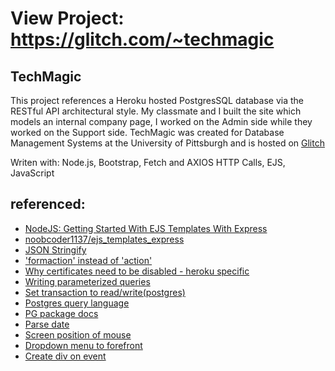 # View Project: https://glitch.com/~techmagic
## TechMagic
This project references a Heroku hosted PostgresSQL database via the RESTful API architectural style. My classmate and I built the site which models an internal company page, I worked on the Admin side while they worked on the Support side. TechMagic was created for Database Management Systems at the University of Pittsburgh and is hosted on [Glitch](https://glitch.com/about)

Writen with:
  Node.js, Bootstrap, Fetch and AXIOS HTTP Calls, EJS, JavaScript

## referenced: 
- [NodeJS: Getting Started With EJS Templates With Express](https://www.youtube.com/watch?v=VM-2xSaDxJc)
- [noobcoder1137/ejs_templates_express](https://github.com/noobcoder1137/ejs_templates_express)
- [JSON Stringify](https://stackoverflow.com/questions/47066222/can-i-render-json-parse-data-to-ejs)
- ['formaction' instead of 'action'](https://stackoverflow.com/questions/38512402/ejs-form-action-is-not-working-with-node-js)
- [Why certificates need to be disabled - heroku specific](https://stackoverflow.com/questions/45088006/nodejs-error-self-signed-certificate-in-certificate-chain/45088585)
- [Writing parameterized queries](https://node-postgres.com/features/queries)
- [Set transaction to read/write(postgres)](https://www.postgresql.org/docs/9.3/sql-set-transaction.html)
- [Postgres query language](https://www.postgresqltutorial.com/postgresql-insert/)
- [PG package docs](https://node-postgres.com/api/client)
- [Parse date](https://stackoverflow.com/questions/9363263/how-to-format-json-date)
- [Screen position of mouse](https://www.kirupa.com/html5/getting_mouse_click_position.htm)
- [Dropdown menu to forefront](https://stackoverflow.com/questions/16149701/bootstrap-dropdowns-menus-appearing-behind-other-elements-ie7)
- [Create div on event](https://stackoverflow.com/questions/33154928/creating-div-on-button-click-with-javascript-not-working)



